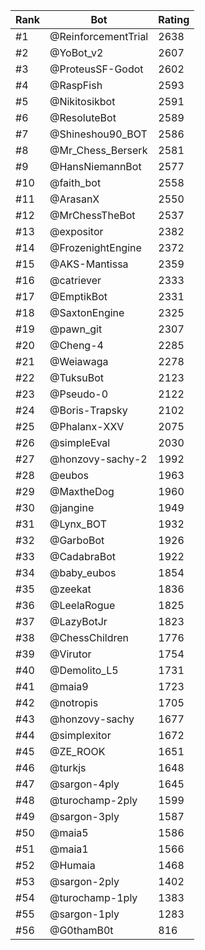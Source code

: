 Rank|Bot|Rating
---|---|---
#1|@ReinforcementTrial|2638
#2|@YoBot_v2|2607
#3|@ProteusSF-Godot|2602
#4|@RaspFish|2593
#5|@Nikitosikbot|2591
#6|@ResoluteBot|2589
#7|@Shineshou90_BOT|2586
#8|@Mr_Chess_Berserk|2581
#9|@HansNiemannBot|2577
#10|@faith_bot|2558
#11|@ArasanX|2550
#12|@MrChessTheBot|2537
#13|@expositor|2382
#14|@FrozenightEngine|2372
#15|@AKS-Mantissa|2359
#16|@catriever|2333
#17|@EmptikBot|2331
#18|@SaxtonEngine|2325
#19|@pawn_git|2307
#20|@Cheng-4|2285
#21|@Weiawaga|2278
#22|@TuksuBot|2123
#23|@Pseudo-0|2122
#24|@Boris-Trapsky|2102
#25|@Phalanx-XXV|2075
#26|@simpleEval|2030
#27|@honzovy-sachy-2|1992
#28|@eubos|1963
#29|@MaxtheDog|1960
#30|@jangine|1949
#31|@Lynx_BOT|1932
#32|@GarboBot|1926
#33|@CadabraBot|1922
#34|@baby_eubos|1854
#35|@zeekat|1836
#36|@LeelaRogue|1825
#37|@LazyBotJr|1823
#38|@ChessChildren|1776
#39|@Virutor|1754
#40|@Demolito_L5|1731
#41|@maia9|1723
#42|@notropis|1705
#43|@honzovy-sachy|1677
#44|@simplexitor|1672
#45|@ZE_ROOK|1651
#46|@turkjs|1648
#47|@sargon-4ply|1645
#48|@turochamp-2ply|1599
#49|@sargon-3ply|1587
#50|@maia5|1586
#51|@maia1|1566
#52|@Humaia|1468
#53|@sargon-2ply|1402
#54|@turochamp-1ply|1383
#55|@sargon-1ply|1283
#56|@G0thamB0t|816
